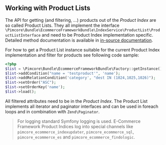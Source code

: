 ## Working with Product Lists
The API for getting (and filtering, ...) products out of the *Product Index* are so called Product Lists. They all 
implement the interface `\Pimcore\Bundle\EcommerceFrameworkBundle\IndexService\ProductList\ProductListInterface` and need to be 
Product Index implementation specific. Detailed method documentation is available in 
[in-source documentation](https://github.com/pimcore/pimcore/blob/master/bundles/EcommerceFrameworkBundle/IndexService/ProductList/ProductListInterface.php). 

For how to get a Product List instance suitable for the current Product Index implementation and filter for products see 
following code sample: 

```php
<?php 
$list = \Pimcore\Bundle\EcommerceFrameworkBundle\Factory::getInstance()->getIndexService()->getProductListForCurrentTenant();
$list->addCondition("name = 'testproduct'", 'name');
$list->addRelationCondition('category', "dest IN (1024,1025,1026)");
$list->setOrder("ASC");
$list->setOrderKey('name');
$list->load();
```

All filtered attributes need to be in the *Product Index*. The Product List implements all iterator and paginator 
interfaces and can be used in foreach loops and in combination with `Zend\Paginator`. 

> For logging standard Symfony logging is used. E-Commerce Framework Product Indices log into special channels like
> `pimcore_ecommerce_indexupdater`, `pimcore_ecommerce_sql`, `pimcore_ecommerce_es`
> and `pimcore_ecommerce_findologic`. 
